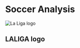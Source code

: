 # Soccer Analysis

![La Liga logo](https://assets.laliga.com/assets/logos/laliga-v/laliga-v-300x300.jpg)
## LALIGA logo

